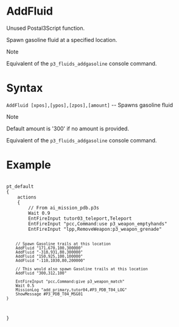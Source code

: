 # AddFluid

Unused Postal3Script function.

<p>Spawn gasoline fluid at a specified location.</p>

<div class="admonition note">
<p class="admonition-title">Note</p>
<p>Equivalent of the <code>p3_fluids_addgasoline</code> console command.</p>
</div>

<h1>Syntax</h1>
<p><code class="language-js">AddFluid [xpos],[ypos],[zpos],[amount]</code> -- Spawns gasoline fluid</p>

<p></p>
<div class="admonition note">
<p class="admonition-title">Note</p>
<p>Default amount is '300' if no amount is provided.</p>
<p>Equivalent of the <code>p3_fluids_addgasoline</code> console command.</p>
</div>

<h1>Example</h1>
<pre><code class="language-js">
pt_default
{
	actions
	{
		// From ai_mission_pdb.p3s
		Wait 0.9
		EntFireInput tutor03_teleport,Teleport
		EntFireInput "pcc,Command:use p3_weapon_emptyhands"
		EntFireInput "lpp,RemoveWeapon:p3_weapon_grenade"
		
		// Spawn Gasoline trails at this location
		AddFluid "171,670,100,300000"
		AddFluid "-318,931,80,300000"
		AddFluid "150,925,100,100000"
		AddFluid "-110,1030,80,200000"
		
		// This would also spawn Gasoline trails at this location
		AddFluid "300,312,100"
		
		EntFireInput "pcc,Command:give p3_weapon_match"
		Wait 0.5
		MissionLog "add_primary,tutor04,#P3_PDB_T04_LOG"
		ShowMessage #P3_PDB_T04_MSG01
	}
}
</code></pre>
